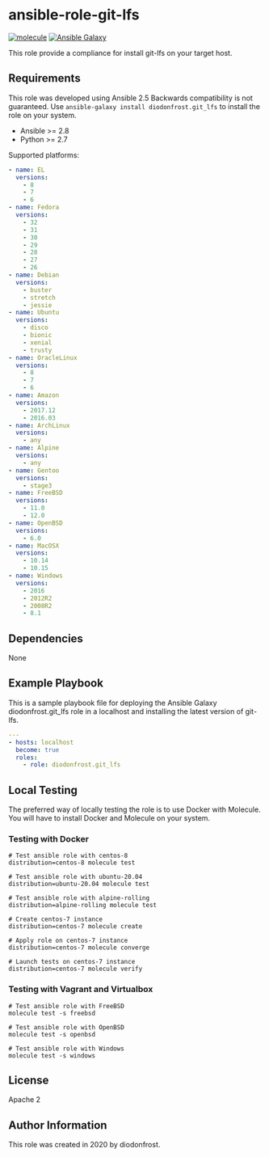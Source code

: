 # ansible-role-git-lfs

[![molecule](https://github.com/diodonfrost/ansible-role-git-lfs/workflows/molecule/badge.svg)](https://github.com/diodonfrost/ansible-role-git-lfs/actions)
[![Ansible Galaxy](https://img.shields.io/badge/galaxy-diodonfrost.git_lfs-660198.svg)](https://galaxy.ansible.com/diodonfrost/git-lfs)

This role provide a compliance for install git-lfs on your target host.

## Requirements

This role was developed using Ansible 2.5 Backwards compatibility is not guaranteed.
Use `ansible-galaxy install diodonfrost.git_lfs` to install the role on your system.
*   Ansible >= 2.8
*   Python >= 2.7

Supported platforms:

```yaml
- name: EL
  versions:
    - 8
    - 7
    - 6
- name: Fedora
  versions:
    - 32
    - 31
    - 30
    - 29
    - 28
    - 27
    - 26
- name: Debian
  versions:
    - buster
    - stretch
    - jessie
- name: Ubuntu
  versions:
    - disco
    - bionic
    - xenial
    - trusty
- name: OracleLinux
  versions:
    - 8
    - 7
    - 6
- name: Amazon
  versions:
    - 2017.12
    - 2016.03
- name: ArchLinux
  versions:
    - any
- name: Alpine
  versions:
    - any
- name: Gentoo
  versions:
    - stage3
- name: FreeBSD
  versions:
    - 11.0
    - 12.0
- name: OpenBSD
  versions:
    - 6.0
- name: MacOSX
  versions:
    - 10.14
    - 10.15
- name: Windows
  versions:
    - 2016
    - 2012R2
    - 2008R2
    - 8.1
```

## Dependencies

None

## Example Playbook

This is a sample playbook file for deploying the Ansible Galaxy diodonfrost.git_lfs role in a localhost and installing the latest version of git-lfs.

```yaml
---
- hosts: localhost
  become: true
  roles:
    - role: diodonfrost.git_lfs
```

## Local Testing

The preferred way of locally testing the role is to use Docker with Molecule. You will have to install Docker and Molecule on your system.

### Testing with Docker

```shell
# Test ansible role with centos-8
distribution=centos-8 molecule test

# Test ansible role with ubuntu-20.04
distribution=ubuntu-20.04 molecule test

# Test ansible role with alpine-rolling
distribution=alpine-rolling molecule test

# Create centos-7 instance
distribution=centos-7 molecule create

# Apply role on centos-7 instance
distribution=centos-7 molecule converge

# Launch tests on centos-7 instance
distribution=centos-7 molecule verify
```

### Testing with Vagrant and Virtualbox

```shell
# Test ansible role with FreeBSD
molecule test -s freebsd

# Test ansible role with OpenBSD
molecule test -s openbsd

# Test ansible role with Windows
molecule test -s windows
```

## License

Apache 2

## Author Information

This role was created in 2020 by diodonfrost.
